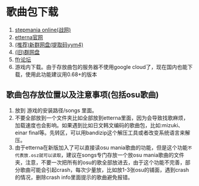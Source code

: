 # 歌曲包下载

1. [stepmania online(战网)](http://stepmaniaonline.net/)
2. [etterna官网](https://etternaonline.com/packs)
3. [(推荐)新群网盘(提取码yym4)](https://pan.baidu.com/s/1nMdVZaCqXZw3cQxK1OrCGg)
4. [(旧)群网盘](https://pan.baidu.com/s/1mh5PPCc)
5.  [ffr论坛](http://www.flashflashrevolution.com/vbz/forumdisplay.php?f=21)
6. 游戏内下载。由于存放曲包的服务器不使用google cloud了，现在国内也能下载，使用此功能建议用0.68+的版本

## 歌曲包存放位置以及注意事项(包括osu歌曲)

1. 放到 游戏的安装路径/songs 里面。
2. 不要全部放到一个文件夹比如全部放到etterna里面，因为会导致找歌麻烦，加载速度也会影响。如果遇到比如日文韩文编码的歌曲包，比如:mizuki、einar final等。先转区，可以用bandizip这个解压工具或者改变系统语言来解压。
3. 由于etterna在新版加入了可以直接读osu mania歌曲的功能，但是这个功能`不代表放.osz就可以读取`，建议在songs专门存放一个放osu mania歌曲的文件夹，注意，不要一次把所有的osu的歌全部放进去，由于这个功能不完善，部分歌曲可能会引起crash，每次少量放，比如放1-3张osu的铺面，遇到crash的情况，删除crash info里面提示的歌曲避免报错。